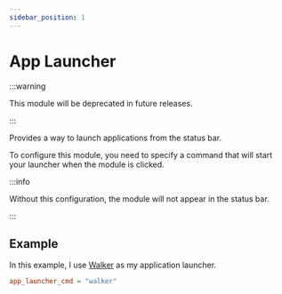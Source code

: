 ```yaml
---
sidebar_position: 1
---
```


# App Launcher

:::warning

This module will be deprecated in future releases.

:::

Provides a way to launch applications from the status bar.

To configure this module, you need to specify a command that will
start your launcher when the module is clicked.

:::info

Without this configuration, the module will not appear in the status bar.

:::

## Example

In this example, I use [Walker](https://github.com/abenz1267/walker)
as my application launcher.

```toml
app_launcher_cmd = "walker"
```
